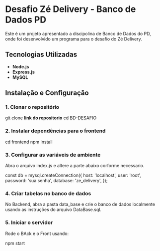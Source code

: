# Desafio Zé Delivery - Banco de Dados PD

Este é um projeto apresentado a discipolina de Banco de Dados do PD, onde foi desenvolvido um programa para o desafio do Zé Delivery. 

## Tecnologias Utilizadas
- **Node.js**
- **Express.js**
- **MySQL** 

## Instalação e Configuração

### 1. Clonar o repositório

git clone **link do repositorio**
cd BD-DESAFIO


### 2. Instalar dependências para o frontend

cd frontend
npm install


### 3. Configurar as variáveis de ambiente

Abra o arquivo index.js e altere a parte abaixo corforme necessario.

const db = mysql.createConnection({
  host: 'localhost',
  user: 'root',
  password: 'sua senha',
  database: 'ze_delivery',
});


### 4. Criar tabelas no banco de dados

No Backend, abra a pasta data_base e crie o banco de dados localmente usando as instruções do arquivo DataBase.sql.


### 5. Iniciar o servidor
Rode o BAck e o Front usando:

npm start



